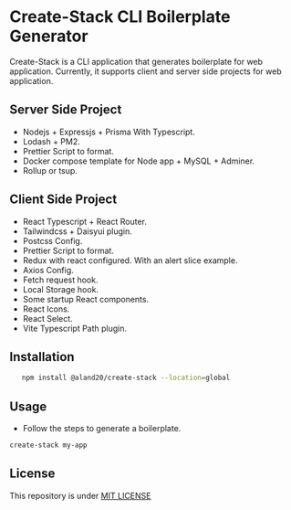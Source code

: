 # Create-Stack CLI Boilerplate Generator

Create-Stack is a CLI application that generates boilerplate for web application. Currently, it supports client and server side projects for web application.

## Server Side Project

- Nodejs + Expressjs + Prisma With Typescript.
- Lodash + PM2.
- Prettier Script to format.
- Docker compose template for Node app + MySQL + Adminer.
- Rollup or tsup.

## Client Side Project

- React Typescript + React Router.
- Tailwindcss + Daisyui plugin.
- Postcss Config.
- Prettier Script to format.
- Redux with react configured. With an alert slice example.
- Axios Config.
- Fetch request hook.
- Local Storage hook.
- Some startup React components.
- React Icons.
- React Select.
- Vite Typescript Path plugin.

## Installation

```bash
   npm install @aland20/create-stack --location=global
```

## Usage

- Follow the steps to generate a boilerplate.

```bash
create-stack my-app
```

## License

This repository is under [MIT LICENSE](LICENSE)
